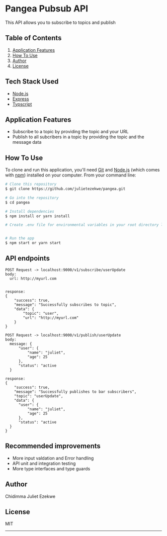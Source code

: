 # Pangea Pubsub API
This API allows you to subscribe to topics and publish

## Table of Contents
1. <a href="#application-features">Application Features</a>
2. <a href="#how-to-use">How To Use</a>
3. <a href="#author">Author</a>
4. <a href="#license">License</a>

## Tech Stack Used

- [Node.js](https://nodejs.org/)
- [Express](https://expressjs.com/)
- [Typscript](https://www.typescriptlang.org/)


## Application Features

*  Subscribe to a topic by providing the topic and your URL
*  Publish to all subcribers in a topic by providing the topic and the message data


## How To Use

To clone and run this application, you'll need [Git](https://git-scm.com) and [Node.js](https://nodejs.org/en/download/) (which comes with [npm](http://npmjs.com)) installed on your computer. From your command line:

```bash
# Clone this repository
$ git clone https://github.com/julietezekwe/pangea.git

# Go into the repository
$ cd pangea

# Install dependencies
$ npm install or yarn install

# Create .env file for environmental variables in your root directory like the sample.env file and provide the keys


# Run the app
$ npm start or yarn start
```

## API endpoints
```
POST Request -> localhost:9000/v1/subscribe/userUpdate
body:
  url: http://myurl.com


response:
{
    "success": true,
    "message": "Successfully subscribes to topic",
    "data": {
        "topic": "user",
        "url": "http://myurl.com"
    }
}

POST Request -> localhost:9000/v1/publish/userUpdate
body:
  message: {
      "user": {
          "name": "juliet",
          "age": 25
      },
      "status": "active
  }

response:
{
    "success": true,
    "message": "Successfully publishes to bar subscribers",
    "topic": "userUpdate",
    "data": {
      "user": {
          "name": "juliet",
          "age": 25
      },
      "status": "active
  }
}

```
## Recommended improvements
* More input valdation and Error handling
* API unit and integration testing
* More type interfaces and type guards
## Author

Chidimma Juliet Ezekwe

## License

MIT

---
